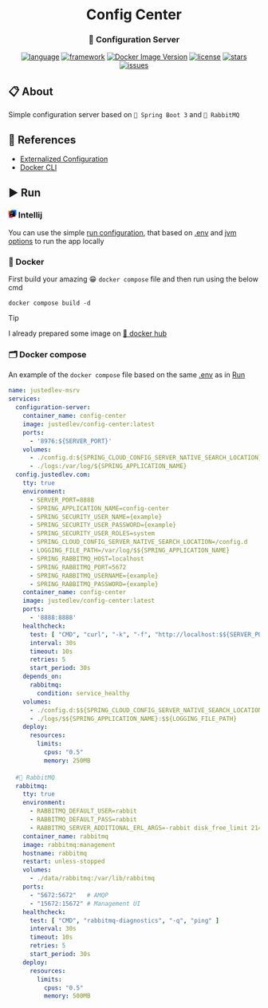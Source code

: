 <div id="header" align="center">
    <h1>Config Center</h1>
    <h3>🧰 Configuration Server</h3>
</div>

<div id="badges" align="center">

[![language](https://img.shields.io/badge/Java%2017-e6892e.svg?logo=openjdk&logoColor=white)](https://github.com/justedlev/config-center)
[![framework](https://img.shields.io/badge/Spring%20Boot%203-6DB33F.svg?logo=springboot&logoColor=white)](https://docs.spring.io/spring-boot/index.html)
[![Docker Image Version](https://img.shields.io/docker/v/justedlev/config-center?logo=docker&label=config-center)](https://hub.docker.com/repository/docker/justedlev/config-center)
[![license](https://img.shields.io/github/license/justedlev/config-center)](https://www.apache.org/licenses/LICENSE-2.0.txt)
[![stars](https://img.shields.io/github/stars/justedlev/config-center)](https://github.com/justedlev/config-center/star)
[![issues](https://img.shields.io/github/issues/justedlev/config-center)](https://github.com/justedlev/config-center/issues)

</div>

## 📋 About

Simple configuration server based on `🍃 Spring Boot 3` and `🐰 RabbitMQ`

## 🧾 References

- [Externalized Configuration](https://docs.spring.io/spring-boot/reference/features/external-config.html#features.external-config.typesafe-configuration-properties.relaxed-binding.environment-variables)
- [Docker CLI](https://docs.docker.com/reference/cli/docker/compose/)

## ▶️ Run

### <a href="#"><img src="https://github.com/JetBrains/logos/raw/refs/heads/master/web/intellij-idea/intellij-idea.svg" width="16"/></a> Intellij

You can use the simple [run configuration](/.run/Default.run.xml), that based on [.env](/.env)
and [jvm options](/.vmoptions) to run the app locally

### 🐳 Docker

First build your amazing 😁 `docker compose` file and then run using the below cmd

```shell
docker compose build -d
```

> [!TIP]
> I already prepared some image on [🐳 docker hub](https://hub.docker.com/repository/docker/justedlev/config-center)

### 🗂️ Docker compose

An example of the `docker compose` file based on the same [.env](/.env) as in [Run](#-run)

```yaml
name: justedlev-msrv
services:
  configuration-server:
    container_name: config-center
    image: justedlev/config-center:latest
    ports:
      - '8976:${SERVER_PORT}'
    volumes:
      - ./config.d:${SPRING_CLOUD_CONFIG_SERVER_NATIVE_SEARCH_LOCATION}
      - ./logs:/var/log/${SPRING_APPLICATION_NAME}
  config.justedlev.com:
    tty: true
    environment:
      - SERVER_PORT=8888
      - SPRING_APPLICATION_NAME=config-center
      - SPRING_SECURITY_USER_NAME={example}
      - SPRING_SECURITY_USER_PASSWORD={example}
      - SPRING_SECURITY_USER_ROLES=system
      - SPRING_CLOUD_CONFIG_SERVER_NATIVE_SEARCH_LOCATION=/config.d
      - LOGGING_FILE_PATH=/var/log/$${SPRING_APPLICATION_NAME}
      - SPRING_RABBITMQ_HOST=localhost
      - SPRING_RABBITMQ_PORT=5672
      - SPRING_RABBITMQ_USERNAME={example}
      - SPRING_RABBITMQ_PASSWORD={example}
    container_name: config-center
    image: justedlev/config-center:latest
    ports:
      - '8888:8888'
    healthcheck:
      test: [ "CMD", "curl", "-k", "-f", "http://localhost:$${SERVER_PORT}/actuator/health" ]
      interval: 30s
      timeout: 10s
      retries: 5
      start_period: 30s
    depends_on:
      rabbitmq:
        condition: service_healthy
    volumes:
      - ./config.d:$${SPRING_CLOUD_CONFIG_SERVER_NATIVE_SEARCH_LOCATION}
      - ./logs/$${SPRING_APPLICATION_NAME}:$${LOGGING_FILE_PATH}
    deploy:
      resources:
        limits:
          cpus: "0.5"
          memory: 250MB
          
  #🐰 RabbitMQ
  rabbitmq:
    tty: true
    environment:
      - RABBITMQ_DEFAULT_USER=rabbit
      - RABBITMQ_DEFAULT_PASS=rabbit
      - RABBITMQ_SERVER_ADDITIONAL_ERL_ARGS=-rabbit disk_free_limit 2147483648
    container_name: rabbitmq
    image: rabbitmq:management
    hostname: rabbitmq
    restart: unless-stopped
    volumes:
      - ./data/rabbitmq:/var/lib/rabbitmq
    ports:
      - "5672:5672"   # AMQP
      - "15672:15672" # Management UI
    healthcheck:
      test: [ "CMD", "rabbitmq-diagnostics", "-q", "ping" ]
      interval: 30s
      timeout: 10s
      retries: 5
      start_period: 30s
    deploy:
      resources:
        limits:
          cpus: "0.5"
          memory: 500MB
```
